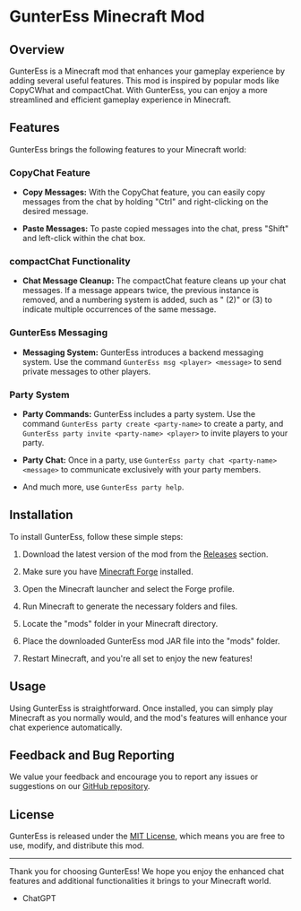 # GunterEss Minecraft Mod

## Overview

GunterEss is a Minecraft mod that enhances your gameplay experience by adding several useful features. This mod is inspired by popular mods like CopyCWhat and compactChat. With GunterEss, you can enjoy a more streamlined and efficient gameplay experience in Minecraft.

## Features

GunterEss brings the following features to your Minecraft world:

### CopyChat Feature

- **Copy Messages:** With the CopyChat feature, you can easily copy messages from the chat by holding "Ctrl" and right-clicking on the desired message.

- **Paste Messages:** To paste copied messages into the chat, press "Shift" and left-click within the chat box.

### compactChat Functionality

- **Chat Message Cleanup:** The compactChat feature cleans up your chat messages. If a message appears twice, the previous instance is removed, and a numbering system is added, such as " (2)" or (3) to indicate multiple occurrences of the same message.

### GunterEss Messaging

- **Messaging System:** GunterEss introduces a backend messaging system. Use the command `GunterEss msg <player> <message>` to send private messages to other players.

### Party System

- **Party Commands:** GunterEss includes a party system. Use the command `GunterEss party create <party-name>` to create a party, and `GunterEss party invite <party-name> <player>` to invite players to your party.

- **Party Chat:** Once in a party, use `GunterEss party chat <party-name> <message>` to communicate exclusively with your party members.

- And much more, use `GunterEss party help`.

## Installation

To install GunterEss, follow these simple steps:

1. Download the latest version of the mod from the [Releases](https://github.com/GunterPro7/GunterEss/tree/master/build/libs) section.

2. Make sure you have [Minecraft Forge](https://files.minecraftforge.net/) installed.

3. Open the Minecraft launcher and select the Forge profile.

4. Run Minecraft to generate the necessary folders and files.

5. Locate the "mods" folder in your Minecraft directory.

6. Place the downloaded GunterEss mod JAR file into the "mods" folder.

7. Restart Minecraft, and you're all set to enjoy the new features!

## Usage

Using GunterEss is straightforward. Once installed, you can simply play Minecraft as you normally would, and the mod's features will enhance your chat experience automatically.

## Feedback and Bug Reporting

We value your feedback and encourage you to report any issues or suggestions on our [GitHub repository](https://github.com/[your-mod-repo]/issues).

## License

GunterEss is released under the [MIT License](LICENSE), which means you are free to use, modify, and distribute this mod.

---

Thank you for choosing GunterEss! We hope you enjoy the enhanced chat features and additional functionalities it brings to your Minecraft world.

- ChatGPT
